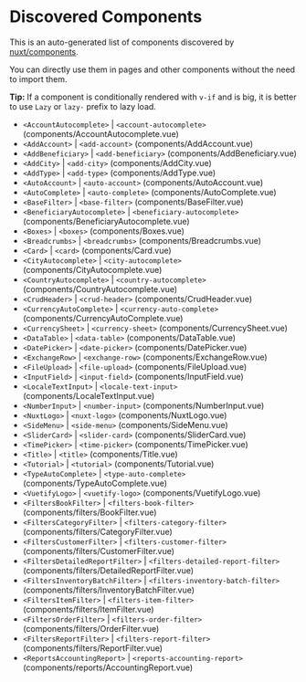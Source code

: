 # Discovered Components

This is an auto-generated list of components discovered by [nuxt/components](https://github.com/nuxt/components).

You can directly use them in pages and other components without the need to import them.

**Tip:** If a component is conditionally rendered with `v-if` and is big, it is better to use `Lazy` or `lazy-` prefix to lazy load.

- `<AccountAutocomplete>` | `<account-autocomplete>` (components/AccountAutocomplete.vue)
- `<AddAccount>` | `<add-account>` (components/AddAccount.vue)
- `<AddBeneficiary>` | `<add-beneficiary>` (components/AddBeneficiary.vue)
- `<AddCity>` | `<add-city>` (components/AddCity.vue)
- `<AddType>` | `<add-type>` (components/AddType.vue)
- `<AutoAccount>` | `<auto-account>` (components/AutoAccount.vue)
- `<AutoComplete>` | `<auto-complete>` (components/AutoComplete.vue)
- `<BaseFilter>` | `<base-filter>` (components/BaseFilter.vue)
- `<BeneficiaryAutocomplete>` | `<beneficiary-autocomplete>` (components/BeneficiaryAutocomplete.vue)
- `<Boxes>` | `<boxes>` (components/Boxes.vue)
- `<Breadcrumbs>` | `<breadcrumbs>` (components/Breadcrumbs.vue)
- `<Card>` | `<card>` (components/Card.vue)
- `<CityAutocomplete>` | `<city-autocomplete>` (components/CityAutocomplete.vue)
- `<CountryAutocomplete>` | `<country-autocomplete>` (components/CountryAutocomplete.vue)
- `<CrudHeader>` | `<crud-header>` (components/CrudHeader.vue)
- `<CurrencyAutoComplete>` | `<currency-auto-complete>` (components/CurrencyAutoComplete.vue)
- `<CurrencySheet>` | `<currency-sheet>` (components/CurrencySheet.vue)
- `<DataTable>` | `<data-table>` (components/DataTable.vue)
- `<DatePicker>` | `<date-picker>` (components/DatePicker.vue)
- `<ExchangeRow>` | `<exchange-row>` (components/ExchangeRow.vue)
- `<FileUpload>` | `<file-upload>` (components/FileUpload.vue)
- `<InputField>` | `<input-field>` (components/InputField.vue)
- `<LocaleTextInput>` | `<locale-text-input>` (components/LocaleTextInput.vue)
- `<NumberInput>` | `<number-input>` (components/NumberInput.vue)
- `<NuxtLogo>` | `<nuxt-logo>` (components/NuxtLogo.vue)
- `<SideMenu>` | `<side-menu>` (components/SideMenu.vue)
- `<SliderCard>` | `<slider-card>` (components/SliderCard.vue)
- `<TimePicker>` | `<time-picker>` (components/TimePicker.vue)
- `<Title>` | `<title>` (components/Title.vue)
- `<Tutorial>` | `<tutorial>` (components/Tutorial.vue)
- `<TypeAutoComplete>` | `<type-auto-complete>` (components/TypeAutoComplete.vue)
- `<VuetifyLogo>` | `<vuetify-logo>` (components/VuetifyLogo.vue)
- `<FiltersBookFilter>` | `<filters-book-filter>` (components/filters/BookFilter.vue)
- `<FiltersCategoryFilter>` | `<filters-category-filter>` (components/filters/CategoryFilter.vue)
- `<FiltersCustomerFilter>` | `<filters-customer-filter>` (components/filters/CustomerFilter.vue)
- `<FiltersDetailedReportFilter>` | `<filters-detailed-report-filter>` (components/filters/DetailedReportFilter.vue)
- `<FiltersInventoryBatchFilter>` | `<filters-inventory-batch-filter>` (components/filters/InventoryBatchFilter.vue)
- `<FiltersItemFilter>` | `<filters-item-filter>` (components/filters/ItemFilter.vue)
- `<FiltersOrderFilter>` | `<filters-order-filter>` (components/filters/OrderFilter.vue)
- `<FiltersReportFilter>` | `<filters-report-filter>` (components/filters/ReportFilter.vue)
- `<ReportsAccountingReport>` | `<reports-accounting-report>` (components/reports/AccountingReport.vue)
